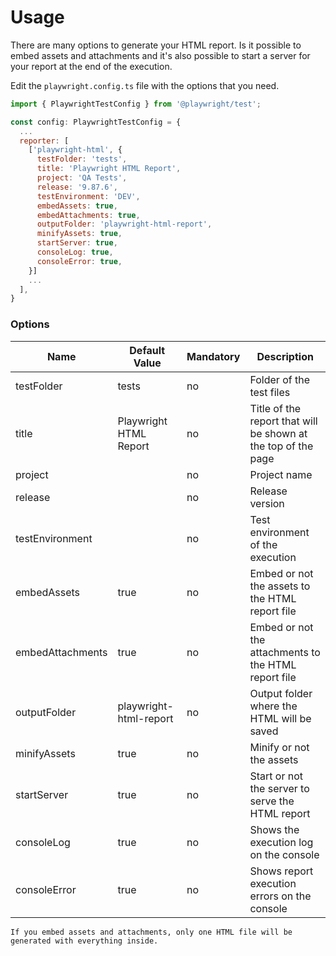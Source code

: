 # Usage

There are many options to generate your HTML report. Is it possible to embed assets and attachments and it's also possible to start a server for your report at the end of the execution.

Edit the `playwright.config.ts` file with the options that you need.

```javascript
import { PlaywrightTestConfig } from '@playwright/test';

const config: PlaywrightTestConfig = {
  ...
  reporter: [
    ['playwright-html', { 
      testFolder: 'tests',
      title: 'Playwright HTML Report',
      project: 'QA Tests',
      release: '9.87.6',
      testEnvironment: 'DEV',
      embedAssets: true,
      embedAttachments: true,
      outputFolder: 'playwright-html-report',
      minifyAssets: true,
      startServer: true,
      consoleLog: true,
      consoleError: true,
    }]
    ...
  ],
}
``` 

### Options
| Name | Default Value | Mandatory | Description |
|---|---|---|---|
| testFolder | tests | no | Folder of the test files |
| title | Playwright HTML Report | no | Title of the report that will be shown at the top of the page |
| project || no | Project name |
| release || no | Release version |
| testEnvironment || no | Test environment of the execution |
| embedAssets | true | no | Embed or not the assets to the HTML report file |
| embedAttachments | true | no | Embed or not the attachments to the HTML report file |
| outputFolder | playwright-html-report | no | Output folder where the HTML will be saved |
| minifyAssets | true | no | Minify or not the assets |
| startServer | true | no | Start or not the server to serve the HTML report |
| consoleLog | true | no | Shows the execution log on the console |
| consoleError | true | no | Shows report execution errors on the console |

`If you embed assets and attachments, only one HTML file will be generated with everything inside.`
